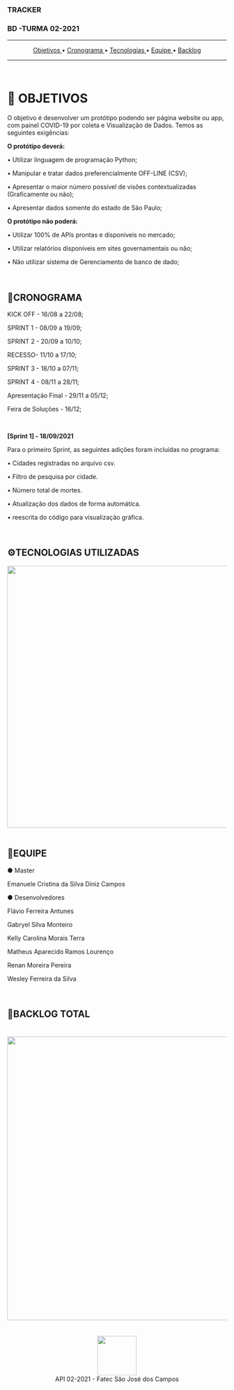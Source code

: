   <h3 align=> TRACKER </h3>
   <h3 align=>  BD -TURMA 02-2021 </h3>
   
 <hr>
<p align="center">
  <a href ="#pushpin-objetivos"> Objetivos </a>  • 
  <a href ="#cronograma"> Cronograma </a>  • 
  <a href ="#tecnologias-utilizadas"> Tecnologias </a>  •
  <a href ="#equipe"> Equipe </a>   •
  <a href ="#backlog-total"> Backlog </a>  
 
</p>

<hr>

<br>

# :pushpin: OBJETIVOS

O objetivo é desenvolver um protótipo podendo ser página website ou app, com painel COVID-19 por coleta e Visualização de Dados. Temos as seguintes exigências:

**O protótipo deverá:**

• Utilizar linguagem de programação Python;

• Manipular e tratar dados preferencialmente OFF-LINE (CSV);

• Apresentar o maior número possível de visões contextualizadas (Graficamente ou não);

• Apresentar dados somente do estado de São Paulo;

**O protótipo não poderá:**

• Utilizar 100% de APIs prontas e disponíveis no mercado;

• Utilizar relatórios disponíveis em sites governamentais ou não;

• Não utilizar sistema de Gerenciamento de banco de dado;

<br>

## 📆CRONOGRAMA

   KICK OFF - 16/08 a 22/08; 

   SPRINT 1 - 08/09 a 19/09; 

   SPRINT 2 - 20/09 a 10/10; 

   RECESSO- 11/10 a 17/10;

   SPRINT 3 - 18/10 a  07/11;

   SPRINT 4 - 08/11 a 28/11;

   Apresentação Final - 29/11 a 05/12;

   Feira de Soluções - 16/12;
   
   <br>
   
   **[Sprint 1] - 18/09/2021**
   
   Para o primeiro Sprint, as seguintes adições foram incluídas no programa:
   
   • Cidades registradas no arquivo csv. 
   
   • Filtro de pesquisa por cidade. 
   
   • Número total de mortes. 
   
   • Atualização dos dados de forma automática. 
   
   • reescrita do código para visualização gráfica.

<br>


##  ⚙TECNOLOGIAS UTILIZADAS
<div>
<img src="https://user-images.githubusercontent.com/88864112/137003368-98336ec4-33c0-41ee-94f3-8e7e2df238eb.jpg" width="600px" />
<div>

<br>
 
 ## 👥EQUIPE 
 
●   Master

Emanuele Cristina da Silva Diniz Campos

●   Desenvolvedores


Flávio Ferreira Antunes

Gabryel Silva Monteiro

Kelly Carolina Morais Terra

Matheus Aparecido Ramos Lourenço

Renan Moreira Pereira

Wesley Ferreira da Silva
  
<br>
 
 ##  📝BACKLOG TOTAL
  
 <h1 align="left"> <img src = "https://user-images.githubusercontent.com/88864112/133947259-852ee6de-9a47-46c4-9824-351035a4b0e2.jpg" height="650" /></h1>

<br>
 
 <div align="center">
<img src="https://user-images.githubusercontent.com/88864112/133908665-89221a54-c877-430c-a592-74e55414ef0d.jpg"  height="90" /></h1>
<div>
 
 <div align="center"> API 02-2021 - Fatec São José dos Campos
